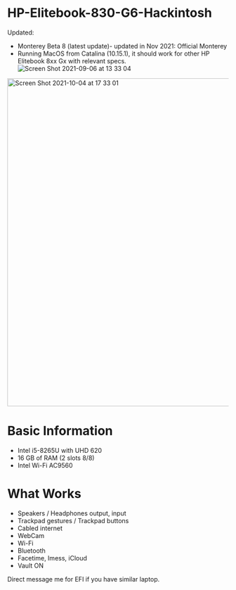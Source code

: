 # HP-Elitebook-830-G6-Hackintosh
Updated: 
- Monterey Beta 8 (latest update)- updated in Nov 2021: Official Monterey
- Running MacOS from Catalina (10.15.1), it should work for other HP Elitebook 8xx Gx with relevant specs.
![Screen Shot 2021-09-06 at 13 33 04](https://user-images.githubusercontent.com/38579777/132171534-dbd9e851-36cd-40c1-9675-9a0c189e4e0f.png)
<img width="746" alt="Screen Shot 2021-10-04 at 17 33 01" src="https://user-images.githubusercontent.com/38579777/135836647-c170b87a-7417-4683-b779-90cf42ba605e.png">

# Basic Information
- Intel i5-8265U with UHD 620
- 16 GB of RAM (2 slots 8/8)
- Intel Wi-Fi AC9560

# What Works
- Speakers / Headphones output, input
- Trackpad gestures / Trackpad buttons
- Cabled internet
- WebCam
- Wi-Fi
- Bluetooth
- Facetime, Imess, iCloud
- Vault ON

Direct message me for EFI if you have similar laptop.
